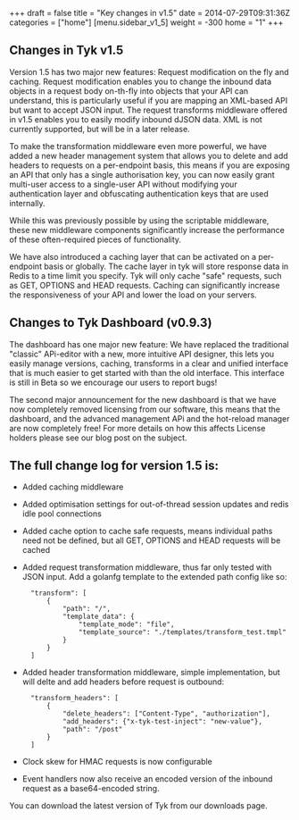 +++
draft = false
title = "Key changes in v1.5"
date = 2014-07-29T09:31:36Z
categories = ["home"]
[menu.sidebar_v1_5]
    weight = -300
home = "1"
+++

## Changes in Tyk v1.5

Version 1.5 has two major new features: Request modification on the fly and caching. Request modification enables you to change the inbound data objects in a request body on-th-fly into objects 
that your API can understand, this is particularly useful if you are mapping an XML-based API but want to accept JSON input. The request transforms middleware offered in v1.5 enables you to easily
modify inbound dJSON data. XML is not currently supported, but will be in a later release.

To make the transformation middleware even more powerful, we have added a new header management system that allows you to delete and add headers to requests on a per-endpoint basis, this means if you 
are exposing an API that only has a single authorisation key, you can now easily grant multi-user access to a single-user API without modifying your authentication layer and obfuscating authentication keys that are used internally.

While this was previously possible by using the scriptable middleware, these new middleware components significantly increase the performance of these often-required pieces of functionality.

We have also introduced a caching layer that can be activated on a per-endpoint basis or globally. The cache layer in tyk will store response data in Redis to a time limit you specify. Tyk will
only cache "safe" requests, such as GET, OPTIONS and HEAD requests. Caching can significantly increase the responsiveness of your API and lower the load on your servers.


## Changes to Tyk Dashboard (v0.9.3)

The dashboard has one major new feature: We have replaced the traditional "classic" APi-editor with a new, more intuitive API designer, this lets you easily manage versions, caching, transforms in
a clear and unified interface that is much easier to get started with than the old interface. This interface is still in Beta so we encourage our users to report bugs!

The second major announcement for the new dashboard is that we have now completely removed licensing from our software, this means that the dashboard, and the advanced management APi and the hot-reload 
manager are now completely free! For more details on how this affects License holders please see our blog post on the subject.

## The full change log for version 1.5 is:

- Added caching middleware
- Added optimisation settings for out-of-thread session updates and redis idle pool connections
- Added cache option to cache safe requests, means individual paths need not be defined, but all GET, OPTIONS and HEAD requests will be cached
- Added request transformation middleware, thus far only tested with JSON input. Add a golanfg template to the extended path config like so:

        "transform": [
            {
                "path": "/",
                "template_data": {
                    "template_mode": "file",
                    "template_source": "./templates/transform_test.tmpl"
                }
            }
        ]

- Added header transformation middleware, simple implementation, but will delte and add headers before request is outbound:

        "transform_headers": [
            {
                "delete_headers": ["Content-Type", "authorization"],
                "add_headers": {"x-tyk-test-inject": "new-value"},
                "path": "/post"
            }
        ]

- Clock skew for HMAC requests is now configurable
- Event handlers now also receive an encoded version of the inbound request as a base64-encoded string.

You can download the latest version of Tyk from our downloads page.
